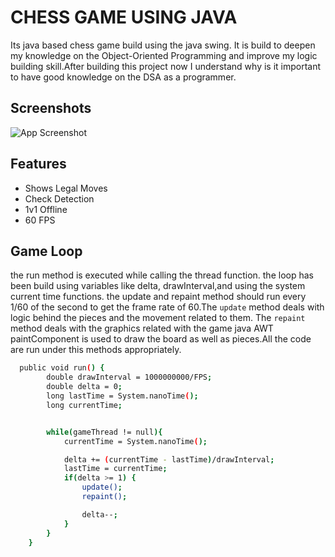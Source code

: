 
# CHESS GAME USING JAVA

Its java based chess game build using the java swing. It is build to deepen my knowledge on the Object-Oriented Programming and improve my logic building skill.After building this project now I understand why is it important to have good knowledge on the DSA as a programmer.

## Screenshots

![App Screenshot](https://github.com/AsgarGeorge/Chess_Game/blob/main/ScreenShots/Screenshot%202024-05-05%20at%205.18.00%E2%80%AFPM.png)

## Features

- Shows Legal Moves
- Check Detection
- 1v1 Offline
- 60 FPS


## Game Loop

the run method is executed while calling the thread function.
the loop has been build using variables like delta, drawInterval,and using the system current time functions.
the update and repaint method should run every 1/60 of the second to get the frame rate of 60.The `update` method deals with logic behind the pieces and the movement related to them. The `repaint` method deals with the graphics related with the game java AWT paintComponent is used to draw the board as well as pieces.All the code are run under this methods appropriately.

```bash
  public void run() {
        double drawInterval = 1000000000/FPS;
        double delta = 0;
        long lastTime = System.nanoTime();
        long currentTime;


        while(gameThread != null){
            currentTime = System.nanoTime();

            delta += (currentTime - lastTime)/drawInterval;
            lastTime = currentTime;
            if(delta >= 1) {
                update();
                repaint();

                delta--;
            }
        }
    }

```

